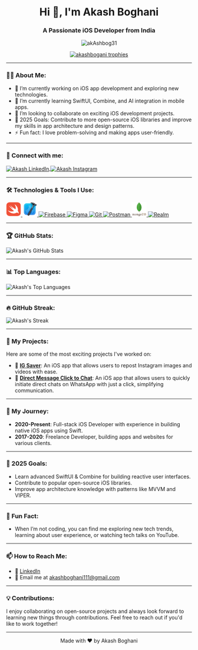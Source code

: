 <h1 align="center">Hi 👋, I'm Akash Boghani</h1>
<h3 align="center">A Passionate iOS Developer from India</h3>

<p align="center">
  <img src="https://komarev.com/ghpvc/?username=akAshbog31&label=Profile%20views&color=0e75b6&style=flat" alt="akAshbog31" />
</p>

<p align="center">
  <a href="https://github.com/ryo-ma/github-profile-trophy"><img src="https://github-profile-trophy.vercel.app/?username=akAshbog31" alt="akashbogani trophies" /></a>
</p>

---

### 👨‍💻 About Me:

- 🔭 I’m currently working on iOS app development and exploring new technologies.
- 🌱 I’m currently learning SwiftUI, Combine, and AI integration in mobile apps.
- 👯 I’m looking to collaborate on exciting iOS development projects.
- 🥅 2025 Goals: Contribute to more open-source iOS libraries and improve my skills in app architecture and design patterns.
- ⚡ Fun fact: I love problem-solving and making apps user-friendly.

---

### 💬 Connect with me:

<p align="left">
  <a href="https://linkedin.com/in/akash-boghani-b8859622a" target="_blank">
    <img align="center" src="https://raw.githubusercontent.com/rahuldkjain/github-profile-readme-generator/master/src/images/icons/Social/linked-in-alt.svg" alt="Akash LinkedIn" height="30" width="40" />
  </a>
  <a href="https://instagram.com/boghaniakash" target="_blank">
    <img align="center" src="https://raw.githubusercontent.com/rahuldkjain/github-profile-readme-generator/master/src/images/icons/Social/instagram.svg" alt="Akash Instagram" height="30" width="40" />
  </a>
</p>

---

### 🛠️ Technologies & Tools I Use:

<p align="left">
  <a href="https://www.apple.com/swift/" target="_blank">
    <img src="https://raw.githubusercontent.com/devicons/devicon/master/icons/swift/swift-original.svg" alt="Swift" width="40" height="40"/>
  </a>
  <a href="https://developer.apple.com/xcode/" target="_blank">
    <img src="https://raw.githubusercontent.com/devicons/devicon/master/icons/xcode/xcode-original.svg" alt="Xcode" width="40" height="40"/>
  </a>
  <a href="https://firebase.google.com/" target="_blank">
    <img src="https://www.vectorlogo.zone/logos/firebase/firebase-icon.svg" alt="Firebase" width="40" height="40"/>
  </a>
  <a href="https://www.figma.com/" target="_blank">
    <img src="https://www.vectorlogo.zone/logos/figma/figma-icon.svg" alt="Figma" width="40" height="40"/>
  </a>
  <a href="https://git-scm.com/" target="_blank">
    <img src="https://www.vectorlogo.zone/logos/git-scm/git-scm-icon.svg" alt="Git" width="40" height="40"/>
  </a>
  <a href="https://www.postman.com/" target="_blank">
    <img src="https://www.vectorlogo.zone/logos/getpostman/getpostman-icon.svg" alt="Postman" width="40" height="40"/>
  </a>
  <a href="https://www.mongodb.com/" target="_blank">
    <img src="https://raw.githubusercontent.com/devicons/devicon/master/icons/mongodb/mongodb-original-wordmark.svg" alt="MongoDB" width="40" height="40"/>
  </a>
  <a href="https://realm.io/" target="_blank">
    <img src="https://raw.githubusercontent.com/bestofjs/bestofjs-webui/8665e8c267a0215f3159df28b33c365198101df5/public/logos/realm.svg" alt="Realm" width="40" height="40"/>
  </a>
</p>

---

### 🏆 GitHub Stats:

<p align="left">
  <img src="https://github-readme-stats.vercel.app/api?username=akAshbog31&theme=blueberry&show_icons=true&hide_border=true&count_private=true" alt="Akash's GitHub Stats" />
</p>

---

### 📊 Top Languages:

<p align="left">
  <img src="https://github-readme-stats.vercel.app/api/top-langs/?username=akAshbog31&theme=blueberry&show_icons=true&hide_border=true&layout=compact" alt="Akash's Top Languages" />
</p>

---

### 🔥 GitHub Streak:

<p align="left">
  <img src="https://github-readme-streak-stats.herokuapp.com/?user=akAshbog31&" alt="Akash's Streak" />
</p>

---

### 💼 My Projects:

Here are some of the most exciting projects I've worked on:

- 🚀 **[IG Saver](https://apps.apple.com/app/instant-save-reel-story/id6737592600)**: An iOS app that allows users to repost Instagram images and videos with ease.
- 📖 **[Direct Message Click to Chat](https://apps.apple.com/gb/app/direct-message-click-to-chat/id6739028265)**: An iOS app that allows users to quickly initiate direct chats on WhatsApp with just a click, simplifying communication.

---

### 📅 My Journey:

- **2020-Present**: Full-stack iOS Developer with experience in building native iOS apps using Swift.
- **2017-2020**: Freelance Developer, building apps and websites for various clients.

---

### 🎯 2025 Goals:

- Learn advanced SwiftUI & Combine for building reactive user interfaces.
- Contribute to popular open-source iOS libraries.
- Improve app architecture knowledge with patterns like MVVM and VIPER.

---

### 🎥 Fun Fact:

- When I’m not coding, you can find me exploring new tech trends, learning about user experience, or watching tech talks on YouTube.

---

### 📫 How to Reach Me:

- 💬 [LinkedIn](https://linkedin.com/in/akash-boghani-b8859622a)
- 📧 Email me at [akashboghani111@gmail.com](mailto:akashboghani111@gmail.com)

---

### 💡 Contributions:

I enjoy collaborating on open-source projects and always look forward to learning new things through contributions. Feel free to reach out if you'd like to work together!

---

<p align="center">Made with ❤️ by Akash Boghani</p>
